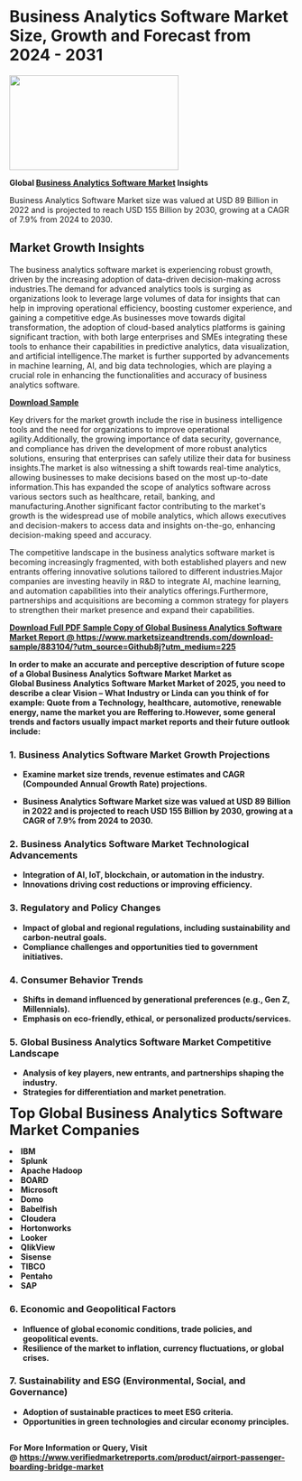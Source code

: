 <H1>Business Analytics Software Market Size, Growth and Forecast from 2024 - 2031</H1><img class="aligncenter size-medium wp-image-584254" src="https://thirdeyenews.in/wp-content/uploads/2024/09/Global-Market-Research-300x168.jpeg" alt="" width="300" height="168" /><p><strong>Global&nbsp;<a href="https://www.marketsizeandtrends.com/download-sample/883104/?utm_source=Github8j?utm_medium=225">Business Analytics Software Market</a> Insights</strong></p><p>Business Analytics Software Market size was valued at USD 89 Billion in 2022 and is projected to reach USD 155 Billion by 2030, growing at a CAGR of 7.9% from 2024 to 2030.</p><p><h2>Market Growth Insights</h2> <p>The business analytics software market is experiencing robust growth, driven by the increasing adoption of data-driven decision-making across industries.The demand for advanced analytics tools is surging as organizations look to leverage large volumes of data for insights that can help in improving operational efficiency, boosting customer experience, and gaining a competitive edge.As businesses move towards digital transformation, the adoption of cloud-based analytics platforms is gaining significant traction, with both large enterprises and SMEs integrating these tools to enhance their capabilities in predictive analytics, data visualization, and artificial intelligence.The market is further supported by advancements in machine learning, AI, and big data technologies, which are playing a crucial role in enhancing the functionalities and accuracy of business analytics software.</p> <p><strong><a href="#">Download Sample</a></strong></p> <p>Key drivers for the market growth include the rise in business intelligence tools and the need for organizations to improve operational agility.Additionally, the growing importance of data security, governance, and compliance has driven the development of more robust analytics solutions, ensuring that enterprises can safely utilize their data for business insights.The market is also witnessing a shift towards real-time analytics, allowing businesses to make decisions based on the most up-to-date information.This has expanded the scope of analytics software across various sectors such as healthcare, retail, banking, and manufacturing.Another significant factor contributing to the market's growth is the widespread use of mobile analytics, which allows executives and decision-makers to access data and insights on-the-go, enhancing decision-making speed and accuracy.</p> <p>The competitive landscape in the business analytics software market is becoming increasingly fragmented, with both established players and new entrants offering innovative solutions tailored to different industries.Major companies are investing heavily in R&D to integrate AI, machine learning, and automation capabilities into their analytics offerings.Furthermore, partnerships and acquisitions are becoming a common strategy for players to strengthen their market presence and expand their capabilities.</p> <p><strong><a href="#"></p><p><span class=""><strong>Download Full PDF Sample Copy of Global Business Analytics Software Market Report</strong> @ <a href="https://www.marketsizeandtrends.com/download-sample/883104/?utm_source=Github8j?utm_medium=225" target="_blank">https://www.marketsizeandtrends.com/download-sample/883104/?utm_source=Github8j?utm_medium=225</a></span></p><p>In order to make an accurate and perceptive description of future scope of a Global&nbsp;Business Analytics Software Market Market as Global&nbsp;Business Analytics Software Market Market of 2025, you need to describe a clear Vision &ndash; What Industry or Linda can you think of for example: Quote from a Technology, healthcare, automotive, renewable energy, name the market you are Reffering to.However, some general trends and factors usually impact market reports and their future outlook include:</p><h3>1.&nbsp;<strong>Business Analytics Software Market Growth Projections</strong></h3><ul><li>Examine market size trends, revenue estimates and CAGR (Compounded Annual Growth Rate) projections.</li><li><p>Business Analytics Software Market size was valued at USD 89 Billion in 2022 and is projected to reach USD 155 Billion by 2030, growing at a CAGR of 7.9% from 2024 to 2030.</p></li></ul><h3>2.&nbsp;<strong>Business Analytics Software Market Technological Advancements</strong></h3><ul><li>Integration of AI, IoT, blockchain, or automation in the industry.</li><li>Innovations driving cost reductions or improving efficiency.</li></ul><h3>3.&nbsp;<strong>Regulatory and Policy Changes</strong></h3><ul><li>Impact of global and regional regulations, including sustainability and carbon-neutral goals.</li><li>Compliance challenges and opportunities tied to government initiatives.</li></ul><h3>4.&nbsp;<strong>Consumer Behavior Trends</strong></h3><ul><li>Shifts in demand influenced by generational preferences (e.g., Gen Z, Millennials).</li><li>Emphasis on eco-friendly, ethical, or personalized products/services.</li></ul><h3>5.&nbsp;<strong>Global Business Analytics Software Market Competitive Landscape</strong></h3><ul><li>Analysis of key players, new entrants, and partnerships shaping the industry.</li><li>Strategies for differentiation and market penetration.</li></ul><p data-pm-slice="1 1 []"><span style="color: inherit; font-family: inherit; font-size: 25px;">Top Global Business Analytics Software Market Companies</span></p><div class="" data-test-id=""><p><li>IBM</li><li> Splunk</li><li> Apache Hadoop</li><li> BOARD</li><li> Microsoft</li><li> Domo</li><li> Babelfish</li><li> Cloudera</li><li> Hortonworks</li><li> Looker</li><li> QlikView</li><li> Sisense</li><li> TIBCO</li><li> Pentaho</li><li> SAP</li></p></div><h3>6.&nbsp;<strong>Economic and Geopolitical Factors</strong></h3><ul><li>Influence of global economic conditions, trade policies, and geopolitical events.</li><li>Resilience of the market to inflation, currency fluctuations, or global crises.</li></ul><h3>7.&nbsp;<strong>Sustainability and ESG (Environmental, Social, and Governance)</strong></h3><ul><li>Adoption of sustainable practices to meet ESG criteria.</li><li>Opportunities in green technologies and circular economy principles.</li></ul><h2><strong style="font-size: 14px;">For More Information or Query, Visit @&nbsp;</strong><a style="background-color: #ffffff; font-size: 14px;" href="https://www.marketsizeandtrends.com/report/business-analytics-software-market/" target="_blank">https://www.verifiedmarketreports.com/product/airport-passenger-boarding-bridge-market</a></h2>